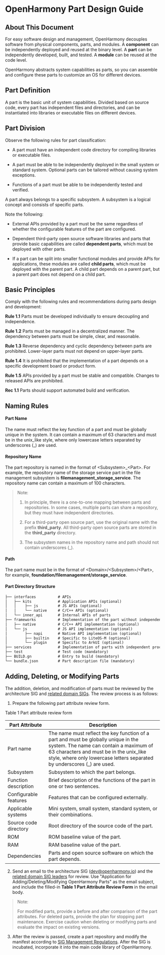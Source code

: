 # OpenHarmony Part Design Guide

## About This Document

For easy software design and management, OpenHarmony decouples software from physical components, parts, and modules. A **component** can be independently deployed and reused at the binary level. A **part** can be independently developed, built, and tested. A **module** can be reused at the code level.

OpenHarmony abstracts system capabilities as parts, so you can assemble and configure these parts to customize an OS for different devices.

## Part Definition

A part is the basic unit of system capabilities. Divided based on source code, every part has independent files and directories, and can be instantiated into libraries or executable files on different devices.

## Part Division

Observe the following rules for part classification:

- A part must have an independent code directory for compiling libraries or executable files.

- A part must be able to be independently deployed in the small system or standard system. Optional parts can be tailored without causing system exceptions.

- Functions of a part must be able to be independently tested and verified.

A part always belongs to a specific subsystem. A subsystem is a logical concept and consists of specific parts.

Note the following:

- External APIs provided by a part must be the same regardless of whether the configurable features of the part are configured.

- Dependent third-party open source software libraries and parts that provide basic capabilities are called **dependent parts**, which must be deployed with other parts.

- If a part can be split into smaller functional modules and provide APIs for applications, these modules are called **child parts**, which must be deployed with the parent part. A child part depends on a parent part, but a parent part does not depend on a child part.

## Basic Principles

Comply with the following rules and recommendations during parts design and development:

**Rule 1.1** Parts must be developed individually to ensure decoupling and independence.

**Rule 1.2** Parts must be managed in a decentralized manner. The dependency between parts must be simple, clear, and reasonable.

**Rule 1.3** Reverse dependency and cyclic dependency between parts are prohibited. Lower-layer parts must not depend on upper-layer parts.

**Rule 1.4** It is prohibited that the implementation of a part depends on a specific development board or product form.

**Rule 1.5** APIs provided by a part must be stable and compatible. Changes to released APIs are prohibited.

**Rec 1.1** Parts should support automated build and verification.

## Naming Rules

#### **Part Name**

The name must reflect the key function of a part and must be globally unique in the system. It can contain a maximum of 63 characters and must be in the unix\_like style, where only lowercase letters separated by underscores (\_) are used.

#### **Repository Name**

The part repository is named in the format of <Subsystem\>\_<Part\>. For example, the repository name of the storage service part in the file management subsystem is **filemanagement\_storage\_service**. The repository name can contain a maximum of 100 characters.

> Note:
>
> 1. In principle, there is a one-to-one mapping between parts and repositories. In some cases, multiple parts can share a repository, but they must have independent directories.
>
> 2. For a third-party open source part, use the original name with the prefix **third\_party**. All third-party open source parts are stored in the **third\_party** directory.
>
> 3. The subsystem names in the repository name and path should not contain underscores (\_).

#### **Path**

The part name must be in the format of <Domain\>/<Subsystem\>/<Part\>, for example, **foundation/filemanagement/storage_service**.

#### **Part Directory Structure**

```xml
├── interfaces          # APIs
│   ├── kits			# Application APIs (optional)
│   │    ├── js			# JS APIs (optional)
│   │    └── native  	# C/C++ APIs (optional)
│   └── inner_api       # Internal APIs of parts
├── frameworks          # Implementation of the part without independent processes (optional)
│   ├── native          # C/C++ API implementation (optional)
│   └── js              # JS API implementation (optional)
│        ├── napi       # Native API implementation (optional)
│        ├── builtin	# Specific to LiteOS-M (optional)
│        └── plugin     # Specific to ArkUI (optional)
├── services            # Implementation of parts with independent processes (optional)
├── test                # Test code (mandatory)
├── BUILD.gn            # Entry to build (mandatory)
└── bundle.json         # Part description file (mandatory)
```

## Adding, Deleting, or Modifying Parts

The addition, deletion, and modification of parts must be reviewed by the architecture SIG and [related domain SIGs](https://gitee.com/openharmony/community/blob/master/sig/sigs_subsystem_list.md). The review process is as follows:

1. Prepare the following part attribute review form.

Table 1 Part attribute review form

| Part Attribute | Description |
| ------------ | ------------------------------------------------------------ |
| Part name | The name must reflect the key function of a part and must be globally unique in the system. The name can contain a maximum of 63 characters and must be in the unix\_like style, where only lowercase letters separated by underscores (\_) are used. |
| Subsystem | Subsystem to which the part belongs. |
| Function description | Brief description of the functions of the part in one or two sentences. |
| Configurable features | Features that can be configured externally. |
| Applicable systems | Mini system, small system, standard system, or their combinations. |
| Source code directory | Root directory of the source code of the part. |
| ROM          | ROM baseline value of the part. |
| RAM          | RAM baseline value of the part. |
| Dependencies | Parts and open source software on which the part depends. |


2. Send an email to the architecture SIG (dev@openharmony.io) and the [related domain SIG leaders](https://gitee.com/openharmony/community/blob/master/sig/sigs_subsystem_list.md) for review. Use "Application for Adding/Deleting/Modifying OpenHarmony Parts" as the email subject, and include the filled-in **Table 1 Part Attribute Review Form** in the email body.

> Note: 
>
> For modified parts, provide a before and after comparison of the part attributes. For deleted parts, provide the plan for stopping part maintenance. Exercise caution when deleting or modifying parts and evaluate the impact on existing versions.

3. After the review is passed, create a part repository and modify the manifest according to [SIG Management Regulations](https://gitee.com/openharmony/community/blob/master/sig/README-EN.md). After the SIG is incubated, incorporate it into the main code library of OpenHarmony.
